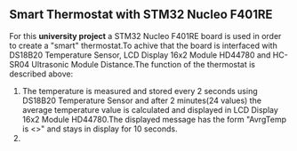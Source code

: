 ## Smart Thermostat with STM32 Nucleo F401RE

For this **university project** a STM32 Nucleo F401RE board is used in order to create a "smart" thermostat.To achive that the board is interfaced with 
DS18B20 Temperature Sensor, LCD Display 16x2 Module HD44780 and HC-SR04 Ultrasonic Module Distance.The function of the thermostat is described above:

1. The temperature is measured and stored every 2 seconds using DS18B20 Temperature Sensor and after 2 minutes(24 values) the average temperature value is calculated and displayed in LCD Display 16x2 Module HD44780.The displayed message has the form "AvrgTemp is <<average temp value>>" and stays in display for 10 seconds.
2. 

